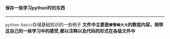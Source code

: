 #### 保存一些学习python时的东西
******

`python-basic`存储基础知识的一些例子 **文件中主要是`廖雪峰大大`的教程内容，捎带这自己的一些学习中的感受,都以注释以及代码的形式在各级文件中**
